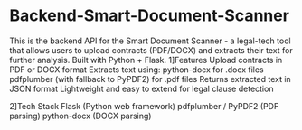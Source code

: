 # Backend-Smart-Document-Scanner
This is the backend API for the Smart Document Scanner - a legal-tech tool that allows users to upload contracts (PDF/DOCX) and extracts their text for further analysis. 
Built with Python + Flask.
1]Features
Upload contracts in PDF or DOCX format
Extracts text using:
python-docx for .docx files
pdfplumber (with fallback to PyPDF2) for .pdf files
Returns extracted text in JSON format
Lightweight and easy to extend for legal clause detection

2]Tech Stack
Flask (Python web framework)
pdfplumber / PyPDF2 (PDF parsing)
python-docx (DOCX parsing)

